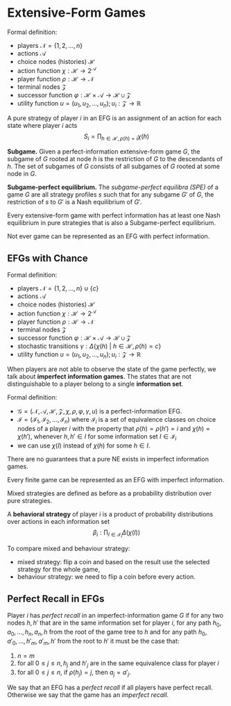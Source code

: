 # Extensive-Form Games

Formal definition:

* players $\mathcal{N} = \{1, 2, \dots, n\}$
* actions $\mathcal{A}$
* choice nodes (histories) $\mathcal{H}$
* action function $\chi: \mathcal{H} \rightarrow 2^\mathcal{A}$
* player function $\rho: \mathcal{H} \rightarrow \mathcal{N}$
* terminal nodes $\mathcal{Z}$
* successor function $\varphi: \mathcal{H} \times \mathcal{A} \rightarrow \mathcal{H} \cup \mathcal{Z}$
* utility function $u = (u_1, u_2, \dots, u_n); u_i : \mathcal{Z} \rightarrow \mathbb{R}$

A pure strategy of player $i$ in an EFG is an assignment of an action for each state where player $i$ acts
$$S_i = \prod_{h \in \mathcal{H}, \rho(h) = i} \chi(h)$$

**Subgame.** Given a perfect-information extensive-form game $G$, the subgame of $G$ rooted at node $h$ is the restriction of $G$ to the descendants of $h$. The set of subgames of $G$ consists of all subgames of $G$ rooted at some node in $G$.

**Subgame-perfect equilibrium.** The *subgame-perfect equilibra (SPE)* of a game $G$ are all strategy profiles $s$ such that for any subgame $G'$ of $G$, the restriction of $s$ to $G'$ is a Nash equilibrium of $G'$.

Every extensive-form game with perfect information has at least one Nash equilibrium in pure strategies that is also a Subgame-perfect equilibrium.

Not ever game can be represented as an EFG with perfect information.

## EFGs with Chance

Formal definition:

* players $\mathcal{N} = \{1, 2, \dots, n\} \cup \{ c \}$
* actions $\mathcal{A}$
* choice nodes (histories) $\mathcal{H}$
* action function $\chi: \mathcal{H} \rightarrow 2^\mathcal{A}$
* player function $\rho: \mathcal{H} \rightarrow \mathcal{N}$
* terminal nodes $\mathcal{Z}$
* successor function $\varphi: \mathcal{H} \times \mathcal{A} \rightarrow \mathcal{H} \cup \mathcal{Z}$
* stochastic transitions $\gamma: \Delta\{\chi(h) \ | \ h \in \mathcal{H}, \rho(h) = c \}$
* utility function $u = (u_1, u_2, \dots, u_n); u_i : \mathcal{Z} \rightarrow \mathbb{R}$

When players are not able to observe the state of the game perfectly, we talk about **imperfect information games**. The states that are not distinguishable to a player belong to a single **information set**.

Formal definition:

* $\mathcal{G} = (\mathcal{N}, \mathcal{A}, \mathcal{H}, \mathcal{Z}, \chi, \rho, \varphi, \gamma, u)$ is a perfect-information EFG.
* $\mathcal{I} = (\mathcal{I}_1, \mathcal{I}_2, \dots, \mathcal{I}_n)$ where $\mathcal{I}_i$ is a set of equivalence classes on choice nodes of a player $i$ with the property that $\rho(h) = \rho(h') = i$ and $\chi(h) = \chi(h')$, whenever $h, h' \in I$ for some information set $I \in \mathcal{I}_i$
* we can use $\chi(I)$ instead of $\chi(h)$ for some $h \in I$.

There are no guarantees that a pure NE exists in imperfect information games.

Every finite game can be represented as an EFG with imperfect information.

Mixed strategies are defined as before as a probability distribution over pure strategies.

A **behavioral strategy** of player $i$ is a product of probability distributions over actions in each information set
$$\beta_i: \prod_{I \in \mathcal{I}_i} \Delta(\chi(I))$$

To compare mixed and behaviour strategy:

* mixed strategy: flip a coin and based on the result use the selected strategy for the whole game,
* behaviour strategy: we need to flip a coin before every action.

## Perfect Recall in EFGs

Player $i$ has *perfect recall* in an imperfect-information game $G$ if for any two nodes $h, h'$ that are in the same information set for player $i$, for any path $h_0, a_0, \dots, h_n, a_n, h$ from the root of the game tree to $h$ and for any path $h_0, a'_0, \dots, h'_m, a'_m, h'$ from the root to $h'$ it must be the case that:

1. $n = m$
2. for all $0 \leq j \leq n, h_j$ and $h'_j$ are in the same equivalence class for player $i$
3. for all $0 \leq j \leq n$, if $\rho(h_j) = j$, then $a_j = a'_j$.

We say that an EFG has a *perfect recall* if all players have perfect recall. Otherwise we say that the game has an *imperfect recall*.
